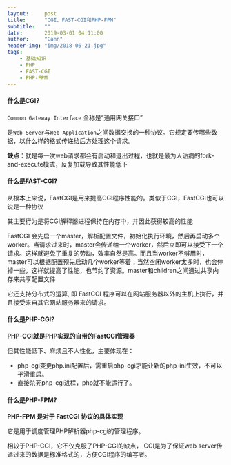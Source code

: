 ```yaml
---
layout:     post
title:      "CGI、FAST-CGI和PHP-FPM"
subtitle:   ""
date:       2019-03-01 04:11:00
author:     "Cann"
header-img: "img/2018-06-21.jpg"
tags:
    - 基础知识
    - PHP
    - FAST-CGI
    - PHP-FPM
---
```


#### 什么是CGI?

`Common Gateway Interface` 全称是“通用网关接口”

是`Web Server`与`Web Application`之间数据交换的一种协议。它规定要传哪些数据，以什么样的格式传递给后方处理这个请求。

**缺点**：就是每一次web请求都会有启动和退出过程，也就是最为人诟病的fork-and-execute模式，反复加载导致其性能低下

#### 什么是FAST-CGI?

从根本上来说，FastCGI是用来提高CGI程序性能的。类似于CGI，FastCGI也可以说是一种协议

其主要行为是将CGI解释器进程保持在内存中，并因此获得较高的性能

FastCGI 会先启一个master，解析配置文件，初始化执行环境，然后再启动多个worker。当请求过来时，master会传递给一个worker，然后立即可以接受下一个请求。这样就避免了重复的劳动，效率自然是高。而且当worker不够用时，master可以根据配置预先启动几个worker等着；当然空闲worker太多时，也会停掉一些，这样就提高了性能，也节约了资源。master和children之间通过共享内存来共享配置文件

它还支持分布式的运算, 即 FastCGI 程序可以在网站服务器以外的主机上执行，并且接受来自其它网站服务器来的请求。

#### 什么是PHP-CGI?

**PHP-CGI就是PHP实现的自带的FastCGI管理器**

但其性能低下、麻烦且不人性化，主要体现在：

- php-cgi变更php.ini配置后，需重启php-cgi才能让新的php-ini生效，不可以平滑重启。
- 直接杀死php-cgi进程，php就不能运行了。

#### 什么是PHP-FPM?

**PHP-FPM 是对于 FastCGI 协议的具体实现**

它是用于调度管理PHP解析器php-cgi的管理程序。

相较于PHP-CGI，它不仅克服了PHP-CGI的缺点，
CGI是为了保证web server传递过来的数据是标准格式的，方便CGI程序的编写者。
